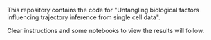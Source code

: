 This repository contains the code for "Untangling biological factors influencing trajectory inference from single cell data".

Clear instructions and some notebooks to view the results will follow.
